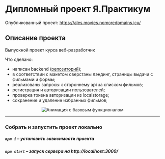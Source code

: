 

# Дипломный проект Я.Практикум

Опубликованный проект: https://ales.movies.nomoredomains.icu/

## Описание проекта

Выпускной проект курса веб-разработчик

Что сделано:
- написан backend ([репозиторий](https://github.com/PavlovAles/movies-explorer-api));
- в соответствии с макетом сверстаны лэндинг, страницы выдачи с фильмами и формы;
- реализованы запросы к стороннему api за списком фильмов;
- регистрация и авторизации пользователей;
- проверка токена авторизации из localstorage;
- сохранение и удаление избранных фильмов;

<p align="center">
<img src="https://user-images.githubusercontent.com/97961953/198832966-fffc6eb3-fa00-47bb-a7e9-be003742496d.gif" alt="Анимация с базовым функционалом"></p>

-------
### Собрать и запустить проект локально

##### `npm i` – установить зависимости проекта

##### `npm start` – запуск сервера на http://localhost:3000/
